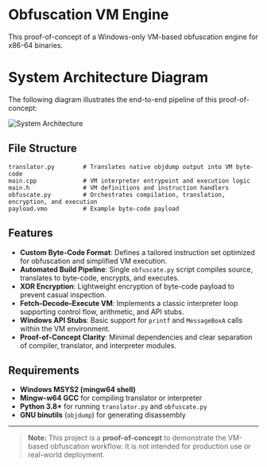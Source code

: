 # Obfuscation VM Engine
This proof-of-concept of a Windows-only VM-based obfuscation engine for x86-64 binaries.

# System Architecture Diagram
The following diagram illustrates the end-to-end pipeline of this proof-of-concept:

![System Architecture](https://github.com/user-attachments/assets/25f7813b-51ab-478f-b199-770397bedc45)

## File Structure

```text
translator.py        # Translates native objdump output into VM byte-code
main.cpp             # VM interpreter entrypoint and execution logic
main.h               # VM definitions and instruction handlers
obfuscate.py         # Orchestrates compilation, translation, encryption, and execution
payload.vmo          # Example byte-code payload
```
## Features

* **Custom Byte-Code Format**: Defines a tailored instruction set optimized for obfuscation and simplified VM execution.
* **Automated Build Pipeline**: Single `obfuscate.py` script compiles source, translates to byte-code, encrypts, and executes.
* **XOR Encryption**: Lightweight encryption of byte-code payload to prevent casual inspection.
* **Fetch–Decode–Execute VM**: Implements a classic interpreter loop supporting control flow, arithmetic, and API stubs.
* **Windows API Stubs**: Basic support for `printf` and `MessageBoxA` calls within the VM environment.
* **Proof-of-Concept Clarity**: Minimal dependencies and clear separation of compiler, translator, and interpreter modules.


## Requirements

* **Windows MSYS2 (mingw64 shell)**
* **Mingw-w64 GCC** for compiling translator or interpreter
* **Python 3.8+** for running `translator.py` and `obfuscate.py`
* **GNU binutils** (`objdump`) for generating disassembly

---

> **Note:** This project is a **proof-of-concept** to demonstrate the VM-based obfuscation workflow. It is not intended for production use or real-world deployment.
